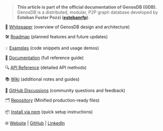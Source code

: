 > **This article is part of the official documentation of GenosDB (GDB).**  
GenosDB is a distributed, modular, P2P graph database developed by **Esteban Fuster Pozzi ([estebanrfp](https://github.com/estebanrfp/))**.

📄 [Whitepaper](https://github.com/estebanrfp/gdb/blob/main/WHITEPAPER.md) (overview of GenosDB design and architecture)

🛠 [Roadmap](https://github.com/estebanrfp/gdb/blob/main/ROADMAP.md) (planned features and future updates)

💡 [Examples](https://github.com/estebanrfp/gdb/blob/main/docs/EXAMPLES.md) (code snippets and usage demos)

📖 [Documentation](https://github.com/estebanrfp/gdb/blob/main/docs/index.md) (full reference guide)

🔍 [API Reference](https://github.com/estebanrfp/gdb/blob/main/docs/GDB-API-Reference.md) (detailed API methods)

📚 [Wiki](https://github.com/estebanrfp/gdb/wiki) (additional notes and guides)

💬 [GitHub Discussions](https://github.com/estebanrfp/gdb/discussions) (community questions and feedback)

🗂 [Repository](https://github.com/estebanrfp/gdb) (Minified production-ready files)

📦 [Install via npm](https://www.npmjs.com/package/genosdb) (quick setup instructions)

🌐 [Website](https://estebanrfp.com/) | [GitHub](https://github.com/estebanrfp) | [LinkedIn](https://www.linkedin.com/in/estebanrfp/)